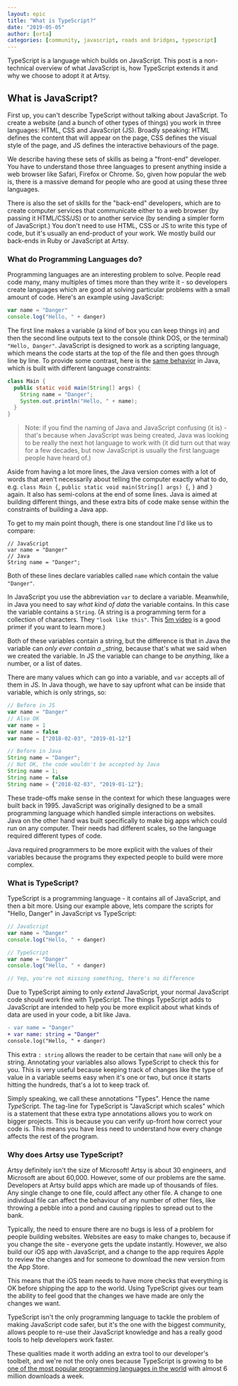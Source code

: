 ```yaml
---
layout: epic
title: "What is TypeScript?"
date: "2019-05-05"
author: [orta]
categories: [community, javascript, roads and bridges, typescript]
---
```


TypeScript is a language which builds on JavaScript. This post is a non-technical overview of what JavaScript is,
how TypeScript extends it and why we choose to adopt it at Artsy.

<!-- more -->

## What is JavaScript?

First up, you can't describe TypeScript without talking about JavaScript. To create a website (and a bunch of other
types of things) you work in three languages: HTML, CSS and JavaScript (JS). Broadly speaking: HTML defines the
content that will appear on the page, CSS defines the visual style of the page, and JS defines the interactive
behaviours of the page.

We describe having these sets of skills as being a "front-end" developer. You have to understand those three
languages to present anything inside a web browser like Safari, Firefox or Chrome. So, given how popular the web
is, there is a massive demand for people who are good at using these three languages.

There is also the set of skills for the "back-end" developers, which are to create computer services that
communicate either to a web browser (by passing it HTML/CSS/JS) or to another service (by sending a simpler form of
JavaScript.) You don't need to use HTML, CSS or JS to write this type of code, but it's usually an end-product of
your work. We mostly build our back-ends in Ruby or JavaScript at Artsy.

### What do Programming Languages do?

Programming languages are an interesting problem to solve. People read code many, many multiples of times more than
they write it - so developers create languages which are good at solving particular problems with a small amount of
code. Here's an example using JavaScript:

```js
var name = "Danger"
console.log("Hello, " + danger)
```

The first line makes a variable (a kind of box you can keep things in) and then the second line outputs text to the
console (think DOS, or the terminal) `"Hello, Danger"`. JavaScript is designed to work as a scripting language,
which means the code starts at the top of the file and then goes through line by line. To provide some contrast,
here is the [same behavior](https://repl.it/repls/VioletredGlisteningInfo) in Java, which is built with different
language constraints:

```java
class Main {
  public static void main(String[] args) {
    String name = "Danger";
    System.out.println("Hello, " + name);
  }
}
```

> Note: if you find the naming of Java and JavaScript confusing (it is) - that's because when JavaScript was being
> created, Java was looking to be really the next hot language to work with (it did turn out that way for a few
> decades, but now JavaScript is usually the first language people have heard of.)

Aside from having a lot more lines, the Java version comes with a lot of words that aren't necessarily about
telling the computer exactly what to do, e.g. `class Main {`, `public static void main(String[] args) {`, `}` and
`}` again. It also has semi-colons at the end of some lines. Java is aimed at building different things, and these
extra bits of code make sense within the constraints of building a Java app.

To get to my main point though, there is one standout line I'd like us to compare:

```
// JavaScript
var name = "Danger"
// Java
String name = "Danger";
```

Both of these lines declare variables called `name` which contain the value `"Danger"`.

In JavaScript you use the abbreviation `var` to declare a variable. Meanwhile, in Java you need to say _what kind
of data_ the variable contains. In this case the variable contains a `String`. (A string is a programming term for
a collection of characters. They `"look like this"`. This [5m video](https://www.youtube.com/watch?v=czTWbdwbt7E)
is a good primer if you want to learn more.)

Both of these variables contain a string, but the difference is that in Java the variable can _only ever contain a
\_string_, because that's what we said when we created the variable. In JS the variable can change to be
_anything_, like a number, or a list of dates.

There are many values which can go into a variable, and `var` accepts all of them in JS. In Java though, we have to
say upfront what can be inside that variable, which is only strings, so:

```js
// Before in JS
var name = "Danger"
// Also OK
var name = 1
var name = false
var name = ["2018-02-03", "2019-01-12"]

// Before in Java
String name = "Danger";
// Not OK, the code wouldn't be accepted by Java
String name = 1;
String name = false
String name = {"2018-02-03", "2019-01-12"};
```

These trade-offs make sense in the context for which these languages were built back in 1995. JavaScript was
originally designed to be a small programming language which handled simple interactions on websites. Java on the
other hand was built specifically to make big apps which could run on any computer. Their needs had different
scales, so the language required different types of code.

Java required programmers to be more explicit with the values of their variables because the programs they expected
people to build were more complex.

### What is TypeScript?

TypeScript is a programming language - it contains all of JavaScript, and then a bit more. Using our example above,
lets compare the scripts for "Hello, Danger" in JavaScript vs TypeScript:

```js
// JavaScript
var name = "Danger"
console.log("Hello, " + danger)

// TypeScript
var name = "Danger"
console.log("Hello, " + danger)

// Yep, you're not missing something, there's no difference
```

Due to TypeScript aiming to only _extend_ JavaScript, your normal JavaScript code should work fine with TypeScript.
The things TypeScript adds to JavaScript are intended to help you be more explicit about what kinds of data are
used in your code, a bit like Java.

```diff
- var name = "Danger"
+ var name: string = "Danger"
console.log("Hello, " + danger)
```

This extra `: string` allows the reader to be certain that `name` will only be a string. Annotating your variables
also allows TypeScript to check this for you. This is very useful because keeping track of changes like the type of
value in a variable seems easy when it's one or two, but once it starts hitting the hundreds, that's a lot to keep
track of.

Simply speaking, we call these annotations "Types". Hence the name <i>Type</i>Script. The tag-line for TypeScript
is "JavaScript which scales" which is a statement that these extra type annotations allows you to work on bigger
projects. This is because you can verify up-front how correct your code is. This means you have less need to
understand how every change affects the rest of the program.

### Why does Artsy use TypeScript?

Artsy definitely isn't the size of Microsoft! Artsy is about 30 engineers, and Microsoft are about 60,000. However,
some of our problems are the same. Developers at Artsy build apps which are made up of thousands of files. Any
single change to one file, could affect any other file. A change to one individual file can affect the behaviour of
any number of other files, like throwing a pebble into a pond and causing ripples to spread out to the bank.

Typically, the need to ensure there are no bugs is less of a problem for people building websites. Websites are
easy to make changes to, because if you change the site - everyone gets the update instantly. However, we also
build our iOS app with JavaScript, and a change to the app requires Apple to review the changes and for someone to
download the new version from the App Store.

This means that the iOS team needs to have more checks that everything is OK before shipping the app to the world.
Using TypeScript gives our team the ability to feel good that the changes we have made are only the changes we
want.

TypeScript isn't the only programming language to tackle the problem of making JavaScript code safer, but it's the
one with the biggest community, allows people to re-use their JavaScript knowledge and has a really good tools to
help developers work faster.

These qualities made it worth adding an extra tool to our developer's toolbelt, and we're not the only ones because
TypeScript is growing to be [one of the most popular programming languages in the world][wired] with almost 6
million downloads a week.

[intro_peril]: /blog/2017/09/04/Introducing-Peril/
[peril_readme]: https://github.com/artsy/README/blob/master/culture/peril.md
[settings-contrib]: https://github.com/artsy/peril-settings/graphs/contributors
[peril]: https://github.com/danger/peril
[wired]: https://www.wired.com/story/typescript-microsoft-javascript-alternative-most-popular
